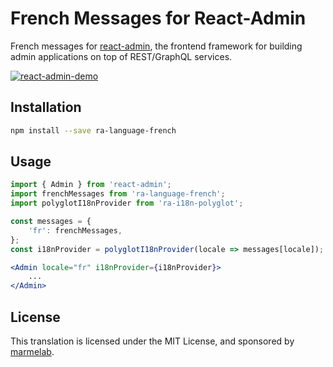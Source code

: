 # French Messages for React-Admin

French messages for [react-admin](https://github.com/marmelab/react-admin), the frontend framework for building admin applications on top of REST/GraphQL services.

[![react-admin-demo](https://marmelab.com/react-admin/img/react-admin-demo-still.png)](https://www.youtube.com/watch?v=bJEo1O1oT6o)

## Installation

```sh
npm install --save ra-language-french
```

## Usage

```jsx
import { Admin } from 'react-admin';
import frenchMessages from 'ra-language-french';
import polyglotI18nProvider from 'ra-i18n-polyglot';

const messages = {
    'fr': frenchMessages,
};
const i18nProvider = polyglotI18nProvider(locale => messages[locale]);

<Admin locale="fr" i18nProvider={i18nProvider}>
    ...
</Admin>
```

## License

This translation is licensed under the MIT License, and sponsored by [marmelab](https://marmelab.com).
